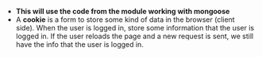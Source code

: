 * **This will use the code from the module working with mongoose**
* A **cookie** is a form to store some kind of data in the browser (client side). When the user is logged in, store some information that the user is logged in. If the user reloads the page and a new request is sent, we still have the info that the user is logged in.